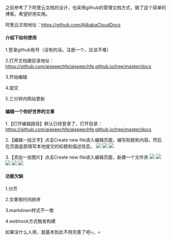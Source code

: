 之前参考了下阿里云文档的设计，也采用github的管理文档方式，做了这个简单的博客。希望好用实用。

阿里云文档地址：https://github.com/AlibabaCloudDocs

#### 介绍下如何使用
1.登录github账号（没有的话，注册一个，应该不难）

2.打开文档跟目录地址：https://github.com/aispeechfe/aispeechfe.github.io/tree/master/docs

3.开始编辑

4.提交

5.三分钟内网站更新


#### 编辑一个你好世界的文章
1.【打开编辑路径】默认已经登录了，打开目录：https://github.com/aispeechfe/aispeechfe.github.io/tree/master/docs

2.【编辑一段文字】点击Create new file进入编辑页面，编写标题和内容。然后在页面底部填写本地提交的标题和描述信息。
<img src="https://aispeechfe.github.io/docs/前端/imgs/menu.saveimg.savepath20190123101220.jpg" style="max-width:100%;">
<img src="https://aispeechfe.github.io/docs/前端/imgs/menu.saveimg.savepath20190123101618.jpg" style="max-width:100%;">
<img src="https://aispeechfe.github.io/docs/前端/imgs/menu.saveimg.savepath20190123101813.jpg" style="max-width:100%;">

3.【添加一张图片】点击Create new file进入编辑页面，新建一个文件夹
<img src="https://aispeechfe.github.io/docs/前端/imgs/menu.saveimg.savepath20190123101708.jpg" style="max-width:100%;">
<img src="https://aispeechfe.github.io/docs/前端/imgs/menu.saveimg.savepath20190123102235.jpg" style="max-width:100%;">
<img src="https://aispeechfe.github.io/docs/前端/imgs/menu.saveimg.savepath20190123102303.jpg" style="max-width:100%;">
<img src="https://aispeechfe.github.io/docs/前端/imgs/menu.saveimg.savepath20190123102643.jpg" style="max-width:100%;">
<img src="https://aispeechfe.github.io/docs/前端/imgs/menu.saveimg.savepath20190123104219.jpg" style="max-width:100%;">

#### 功能欠缺
1.分页

2.文章按时间排序

3.markdown样式不一致

4.webhook方式触发构建

如果没什么人用，就基本到此不用完善了吧=。=







